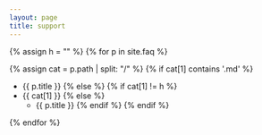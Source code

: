 ```yaml
---
layout: page
title: support
---
```

{% assign h = "" %}
{% for p in site.faq %}

{% assign cat = p.path | split: "/" %}
{% if cat[1] contains '.md' %}
* {{ p.title }}
{% else %}
{% if cat[1] != h %}
* {{ cat[1] }}
{% else %}
  - {{ p.title }}
{% endif %}
{% endif %}

{% endfor %}
